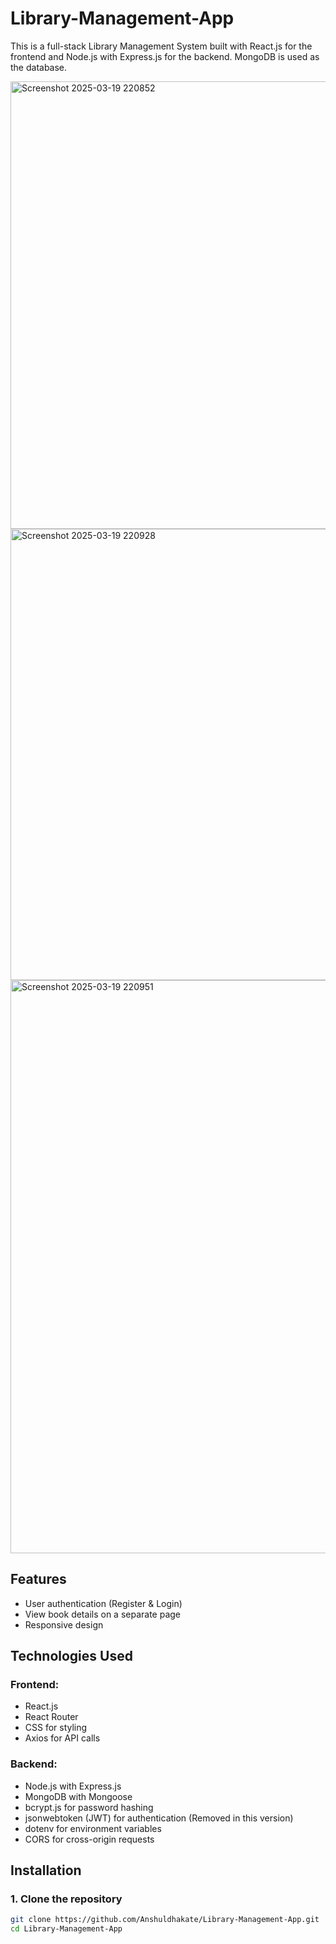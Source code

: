 # Library-Management-App


This is a full-stack Library Management System built with React.js for the frontend and Node.js with Express.js for the backend. MongoDB is used as the database.



<img width="716" alt="Screenshot 2025-03-19 220852" src="https://github.com/user-attachments/assets/6017051e-20ad-452a-8bb3-88cf7be33cdc" />
<img width="722" alt="Screenshot 2025-03-19 220928" src="https://github.com/user-attachments/assets/81f1b572-4978-4e8f-b5bc-87bef03ea50e" />
<img width="917" alt="Screenshot 2025-03-19 220951" src="https://github.com/user-attachments/assets/de4864bf-49d9-4328-ae0b-6355e54a1c40" />


## Features

- User authentication (Register & Login)
- View book details on a separate page
- Responsive design

## Technologies Used

### Frontend:
- React.js
- React Router
- CSS for styling
- Axios for API calls

### Backend:
- Node.js with Express.js
- MongoDB with Mongoose
- bcrypt.js for password hashing
- jsonwebtoken (JWT) for authentication (Removed in this version)
- dotenv for environment variables
- CORS for cross-origin requests

## Installation

### 1. Clone the repository
```sh
git clone https://github.com/Anshuldhakate/Library-Management-App.git
cd Library-Management-App
